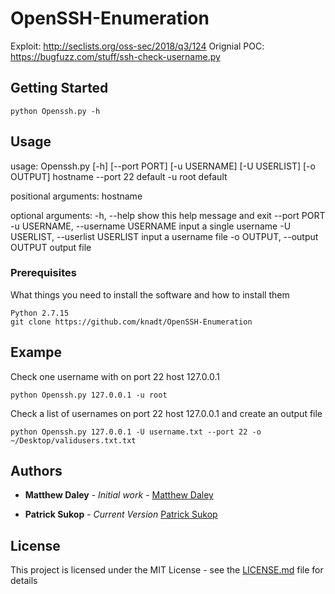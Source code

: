 # OpenSSH-Enumeration

Exploit: http://seclists.org/oss-sec/2018/q3/124
Orignial POC: https://bugfuzz.com/stuff/ssh-check-username.py


## Getting Started

```
python Openssh.py -h
```
## Usage 

usage: Openssh.py [-h] [--port PORT] [-u USERNAME] [-U USERLIST] [-o OUTPUT]
                  hostname
--port 22 default
-u root default

positional arguments:
  hostname

optional arguments:
  -h, --help            show this help message and exit
  --port PORT
  -u USERNAME, --username USERNAME
                        input a single username
  -U USERLIST, --userlist USERLIST
                        input a username file
  -o OUTPUT, --output OUTPUT
                        output file


### Prerequisites

What things you need to install the software and how to install them

```
Python 2.7.15
git clone https://github.com/knadt/OpenSSH-Enumeration
```

## Exampe

Check one username with on port 22 host 127.0.0.1
```
python Openssh.py 127.0.0.1 -u root
```
Check a list of usernames on port 22 host 127.0.0.1 and create an output file
```
python Openssh.py 127.0.0.1 -U username.txt --port 22 -o ~/Desktop/validusers.txt.txt
```

## Authors

* **Matthew Daley** - *Initial work* - [Matthew Daley](https://bugfuzz.com/stuff/ssh-check-username.py)

* **Patrick Sukop** - *Current Version* [Patrick Sukop](https://github.com/knadt/)

## License

This project is licensed under the MIT License - see the [LICENSE.md](LICENSE.md) file for details

